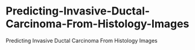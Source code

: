 # Predicting-Invasive-Ductal-Carcinoma-From-Histology-Images
Predicting Invasive Ductal Carcinoma From Histology Images
